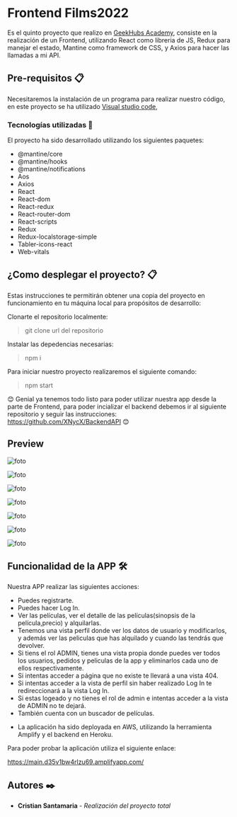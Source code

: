 # Frontend Films2022

Es el quinto proyecto que realizo en [GeekHubs Academy](https://geekshubsacademy.com/), consiste en la realización de un Frontend, utilizando React como libreria de JS, Redux para manejar el estado, Mantine como framework de CSS, y Axios para hacer las llamadas a mi API.


## Pre-requisitos 📋

Necesitaremos la instalación de un programa para realizar nuestro código, en este proyecto se ha utilizado [Visual studio code](https://code.visualstudio.com/Download/),

### Tecnologías utilizadas 🚀

El proyecto ha sido desarrollado utilizando los siguientes paquetes:

* @mantine/core
* @mantine/hooks
* @mantine/notifications
* Aos
* Axios
* React
* React-dom
* React-redux
* React-router-dom
* React-scripts
* Redux
* Redux-localstorage-simple
* Tabler-icons-react
* Web-vitals

## ¿Como desplegar el proyecto? 📋
Estas instrucciones te permitirán obtener una copia del proyecto en funcionamiento en tu máquina local para propósitos de desarrollo:

Clonarte el repositorio localmente:

> git clone url del repositorio
  
Instalar las depedencias necesarias:
  
> npm i

  
Para iniciar nuestro proyecto realizaremos el siguiente comando:
  
> npm start

😊 Genial ya tenemos todo listo para poder utilizar nuestra app desde la parte de Frontend, para poder incializar el backend debemos ir al siguiente repositorio y seguir las instrucciones: https://github.com/XNycX/BackendAPI 😊
## Preview

![foto](/img/)

![foto](/img/)

![foto](/img/)

![foto](/img/)

![foto](/img/)

![foto](/img/)

![foto](/img/)
  
## Funcionalidad de la APP 🛠️

Nuestra APP realizar las siguientes acciones:

- Puedes registrarte.
- Puedes hacer Log In.
- Ver las películas, ver el detalle de las películas(sinopsis de la película,precio) y alquilarlas.
- Tenemos una vista perfil donde ver los datos de usuario y modificarlos, y además ver las peliculas que has alquilado y cuando las tendrás que devolver.
- Si tiens el rol ADMIN, tienes una vista propia donde puedes ver todos los usuarios, pedidos y peliculas de la app y eliminarlos cada uno de ellos respectivamente.
- Si intentas acceder a página que no existe te llevará a una vista 404.
- Si intentas acceder a la vista de perfil sin haber realizado Log In te redireccionará a la vista Log In.
- Si estas logeado y no tienes el rol de admin e intentas acceder a la vista de ADMIN no te dejará.
- También cuenta con un buscador de películas.

* La aplicación ha sido deployada en AWS, utilizando la herramienta Amplify y el backend en Heroku. 

Para poder probar la aplicación utiliza el siguiente enlace:

https://main.d35v1bw4rlzu69.amplifyapp.com/

## Autores ✒️

* **Cristian Santamaria** - *Realización del proyecto total*
